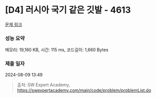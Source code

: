 # [D4] 러시아 국기 같은 깃발 - 4613 

[문제 링크](https://swexpertacademy.com/main/code/problem/problemDetail.do?contestProbId=AWQl9TIK8qoDFAXj) 

### 성능 요약

메모리: 19,160 KB, 시간: 115 ms, 코드길이: 1,660 Bytes

### 제출 일자

2024-08-09 13:49



> 출처: SW Expert Academy, https://swexpertacademy.com/main/code/problem/problemList.do